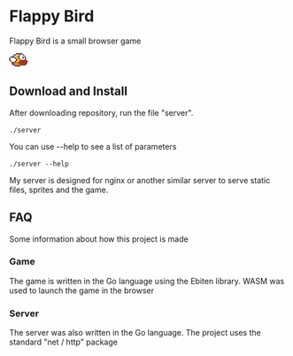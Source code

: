 # Flappy Bird

Flappy Bird is a small browser game

![Bird image](sprites/yellowbird-upflap-min.png)

## Download and Install

After downloading repository, run the file "server".

    ./server

You can use --help to see a list of parameters

    ./server --help

My server is designed for nginx or another similar server to serve static files, sprites and the game.

## FAQ

Some information about how this project is made

### Game

The game is written in the Go language using the Ebiten library. WASM was used to launch the game in the browser

### Server

The server was also written in the Go language. The project uses the standard "net / http" package

